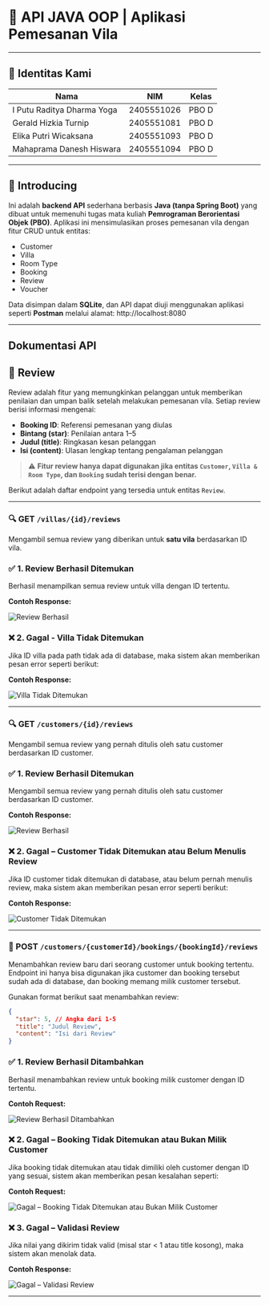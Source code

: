 # 🏡 API JAVA OOP | Aplikasi Pemesanan Vila

---

## 👥 Identitas Kami

| Nama                         | NIM         | Kelas |
|------------------------------|-------------|-------|
| I Putu Raditya Dharma Yoga   | 2405551026  | PBO D |
| Gerald Hizkia Turnip         | 2405551081  | PBO D |
| Elika Putri Wicaksana        | 2405551093  | PBO D |
| Mahaprama Danesh Hiswara     | 2405551094  | PBO D |

---

## 📌 Introducing

Ini adalah **backend API** sederhana berbasis **Java (tanpa Spring Boot)** yang dibuat untuk memenuhi tugas mata kuliah **Pemrograman Berorientasi Objek (PBO)**. Aplikasi ini mensimulasikan proses pemesanan vila dengan fitur CRUD untuk entitas:

- Customer
- Villa
- Room Type
- Booking
- Review
- Voucher

Data disimpan dalam **SQLite**, dan API dapat diuji menggunakan aplikasi seperti **Postman** melalui alamat: http://localhost:8080

---

## Dokumentasi API

## 📝 Review

Review adalah fitur yang memungkinkan pelanggan untuk memberikan penilaian dan umpan balik setelah melakukan pemesanan vila. Setiap review berisi informasi mengenai:

- **Booking ID**: Referensi pemesanan yang diulas
- **Bintang (star)**: Penilaian antara 1–5
- **Judul (title)**: Ringkasan kesan pelanggan
- **Isi (content)**: Ulasan lengkap tentang pengalaman pelanggan

> ⚠️ **Fitur review hanya dapat digunakan jika entitas `Customer`, `Villa & Room Type`, dan `Booking` sudah terisi dengan benar.**

Berikut adalah daftar endpoint yang tersedia untuk entitas `Review`.

---

### 🔍 GET `/villas/{id}/reviews`

Mengambil semua review yang diberikan untuk **satu vila** berdasarkan ID vila.

### ✅ 1. Review Berhasil Ditemukan

Berhasil menampilkan semua review untuk villa dengan ID tertentu.

**Contoh Response:**

![Review Berhasil](images/img.png)



### ❌ 2. Gagal - Villa Tidak Ditemukan

Jika ID villa pada path tidak ada di database, maka sistem akan memberikan pesan error seperti berikut:

**Contoh Response:**

![Villa Tidak Ditemukan](images/img2.png)

---

### 🔍 GET `/customers/{id}/reviews`

Mengambil semua review yang pernah ditulis oleh satu customer berdasarkan ID customer.

### ✅ 1. Review Berhasil Ditemukan

Mengambil semua review yang pernah ditulis oleh satu customer berdasarkan ID customer.

**Contoh Response:**

![Review Berhasil](images/img_1.png)

### ❌ 2. Gagal – Customer Tidak Ditemukan atau Belum Menulis Review

Jika ID customer tidak ditemukan di database, atau belum pernah menulis review, maka sistem akan memberikan pesan error seperti berikut:

**Contoh Response:**

![Customer Tidak Ditemukan](images/img_2.png)

---

### 📝 POST `/customers/{customerId}/bookings/{bookingId}/reviews`
Menambahkan review baru dari seorang customer untuk booking tertentu. Endpoint ini hanya bisa digunakan jika customer dan booking tersebut sudah ada di database, dan booking memang milik customer tersebut.

Gunakan format berikut saat menambahkan review:

```json 
{
  "star": 5, // Angka dari 1-5
  "title": "Judul Review",
  "content": "Isi dari Review"
}
```

### ✅ 1. Review Berhasil Ditambahkan

Berhasil menambahkan review untuk booking milik customer dengan ID tertentu.

**Contoh Request:**

![Review Berhasil Ditambahkan](images/img_3.png)

### ❌ 2. Gagal – Booking Tidak Ditemukan atau Bukan Milik Customer

Jika booking tidak ditemukan atau tidak dimiliki oleh customer dengan ID yang sesuai, sistem akan memberikan pesan kesalahan seperti:

**Contoh Request:**

![Gagal – Booking Tidak Ditemukan atau Bukan Milik Customer](images/img_4.png)

### ❌ 3. Gagal – Validasi Review
Jika nilai yang dikirim tidak valid (misal star < 1 atau title kosong), maka sistem akan menolak data.

**Contoh Response:**

![Gagal – Validasi Review](images/img_5.png)

---
